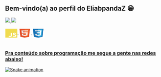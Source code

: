 ## Bem-vindo(a) ao perfil do EliabpandaZ 😁

 <div>
   <a href="https://github.com/EliabpandaZ">
   <img height="180em" src="https://github-readme-stats.vercel.app/api?username=EliabpandaZ&show_icons=true&theme=radical&include_all_commits=true&count_private=true"/>
   <img height="180em" src="https://github-readme-stats.vercel.app/api/top-langs/?username=EliabpandaZ&layout=compact&langs_count=6&theme=radical"/>

</div>
<div style="display: inline_block"><br>
  <img align="center" alt="Js" height="30" width="40" src="https://raw.githubusercontent.com/devicons/devicon/master/icons/javascript/javascript-plain.svg">
  <img align="center" alt="HTML" height="30" width="40" src="https://raw.githubusercontent.com/devicons/devicon/master/icons/html5/html5-original.svg">
  <img align="center" alt="CSS" height="30" width="40" src="https://raw.githubusercontent.com/devicons/devicon/master/icons/css3/css3-original.svg">
</div>
 
 <br>
 
  ### Pra conteúdo sobre programação me segue a gente nas redes abaixo!
 
<div> 
   
 
  ![Snake animation](https://github.com/EliabpandaZ/EliabpandaZ/blob/output/github-contribution-grid-snake.svg)

</div>

